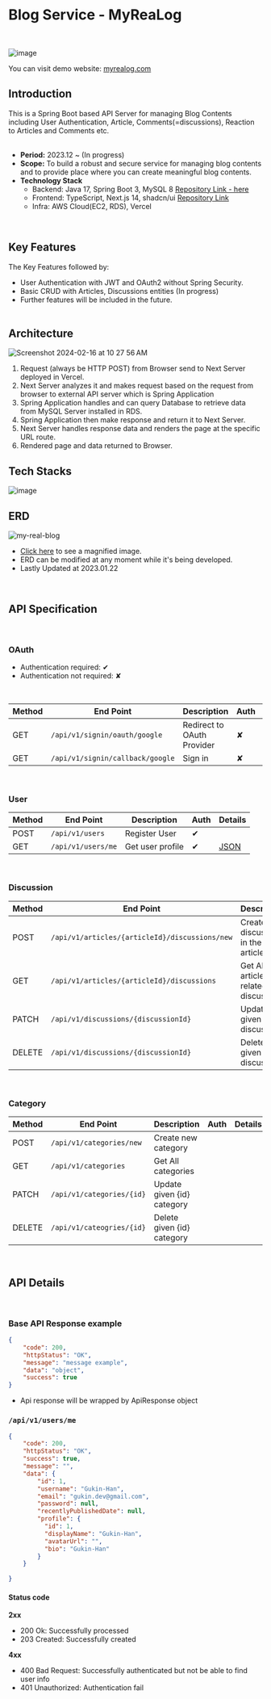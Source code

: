# Blog Service - MyReaLog
<br />

![image](https://github.com/gukin-han/myrealog-backend/assets/115940366/02a1a07c-2751-488c-b954-f9498171bfe7)

You can visit demo website: [myrealog.com](https://myrealog.com)
<br />

## Introduction
This is a Spring Boot based API Server for managing Blog Contents including User Authentication, Article, Comments(=discussions), Reaction to Articles and Comments etc.   
<br />

* **Period:** 2023.12 ~ (In progress)
* **Scope:** To build a robust and secure service for managing blog contents and to provide place where you can create meaningful blog contents.
* **Technology Stack**
  * Backend: Java 17, Spring Boot 3, MySQL 8 [Repository Link - here](https://github.com/gukin-han/myrealog-backend)
  * Frontend: TypeScript, Next.js 14, shadcn/ui [Repository Link](https://github.com/gukin-han/myrealog-frontend)
  * Infra: AWS Cloud(EC2, RDS), Vercel
<br />

## Key Features

The Key Features followed by:
* User Authentication with JWT and OAuth2 without Spring Security.
* Basic CRUD with Articles, Discussions entities (In progress)
* Further features will be included in the future.   
  <br />

## Architecture
![Screenshot 2024-02-16 at 10 27 56 AM](https://github.com/gukin-han/myrealog-backend/assets/115940366/d108b30b-e285-4eab-91cf-230564f08faf)
1. Request (always be HTTP POST) from Browser send to Next Server deployed in Vercel.
2. Next Server analyzes it and makes request based on the request from browser to external API server which is Spring Application
3. Spring Application handles and can query Database to retrieve data from MySQL Server installed in RDS.
4. Spring Application then make response and return it to Next Server.
5. Next Server handles response data and renders the page at the specific URL route.
6. Rendered page and data returned to Browser.

## Tech Stacks

![image](https://github.com/gukin-han/myrealog-backend/assets/115940366/ade7329b-2074-4fc5-bb50-25b5b1e704c3)


## ERD

![my-real-blog](https://github.com/gukin-han/myrealog-backend/assets/115940366/3d3fcf71-12c6-4ecb-af99-f875d445cfc1)
* [Click here](https://github.com/gukin-han/myrealog-backend/assets/115940366/3d3fcf71-12c6-4ecb-af99-f875d445cfc1) to see a magnified image.
* ERD can be modified at any moment while it's being developed.
* Lastly Updated at 2023.01.22
<br />

## API Specification
<br />

### OAuth
* Authentication required: ✔
* Authentication not required: ✘
<br />

| Method | End Point                            | Description                | Auth | Details  |
|--------|--------------------------------------|----------------------------|------|----------|
| GET    | `/api/v1/signin/oauth/google`        | Redirect to OAuth Provider | ✘    |          |
| GET    | `/api/v1/signin/callback/google`     | Sign in                    | ✘    |          |
<br />

### User

| Method | End Point           | Description      | Auth | Details               |
|--------|---------------------|------------------|------|-----------------------|
| POST   | `/api/v1/users`     | Register User    | ✔    |                       |
| GET    | `/api/v1/users/me`  | Get user profile | ✔    | [JSON](#apiv1usersme) |
<br />

### Discussion
| Method  | End Point                                       | Description                          | Auth     | Details |
|---------|-------------------------------------------------|--------------------------------------|----------|---------|
| POST    | `/api/v1/articles/{articleId}/discussions/new`  | Create new discussion in the article | ︎✔       |         |
| GET     | `/api/v1/articles/{articleId}/discussions`      | Get All article related discussions  |          |         |
| PATCH   | `/api/v1/discussions/{discussionId}`            | Update given {id} discussion         | ✔        |         |
| DELETE  | `/api/v1/discussions/{discussionId}`            | Delete given {id} discussion         | ✔        |         |
<br />


### Category
| Method  | End Point                   | Description                | Auth | Details |
|---------|-----------------------------|----------------------------|------|---------|
| POST    | `/api/v1/categories/new`    | Create new category        |      |         |
| GET     | `/api/v1/categories`        | Get All categories         |      |         |
| PATCH   | `/api/v1/categories/{id}`   | Update given {id} category |      |         |
| DELETE  | `/api/v1/cateogries/{id}`   | Delete given {id} category |      |         |
<br />

## API Details
<br />


### Base API Response example
```json
{
    "code": 200,
    "httpStatus": "OK",
    "message": "message example",
    "data": "object",
    "success": true
}

```

* Api response will be wrapped by ApiResponse object

### `/api/v1/users/me`

```json
{
    "code": 200,
    "httpStatus": "OK",
    "success": true,
    "message": "",
    "data": {
        "id": 1,
        "username": "Gukin-Han",
        "email": "gukin.dev@gmail.com",
        "password": null,
        "recentlyPublishedDate": null,
        "profile": {
          "id": 1,
          "displayName": "Gukin-Han",
          "avatarUrl": "",
          "bio": "Gukin-Han"
        }
    }
  
}

```
#### Status code

**2xx**
* 200 Ok: Successfully processed
* 203 Created: Successfully created

**4xx**
* 400 Bad Request: Successfully authenticated but not be able to find user info
* 401 Unauthorized: Authentication fail

<br />



